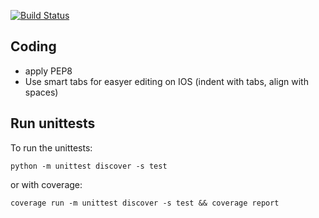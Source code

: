 [![Build Status](https://travis-ci.org/flyingeek/editolido.svg?branch=master)](https://travis-ci.org/flyingeek/editolido)

Coding
------
- apply PEP8
- Use smart tabs for easyer editing on IOS
  (indent with tabs, align with spaces)

Run unittests
-------------
To run the unittests:

    python -m unittest discover -s test

or with coverage:

    coverage run -m unittest discover -s test && coverage report
